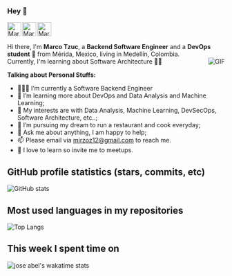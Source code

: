### Hey 👋

<a href="https://www.linkedin.com/in/metm/">
  <img align="left" alt="Marco's LinkdeIn" width="32px" src="https://cdn.jsdelivr.net/npm/simple-icons@v3/icons/linkedin.svg" />
</a>
<a href="https://www.instagram.com/mirzoz/">
  <img align="left" alt="Marco's Instagram" width="32px" src="https://cdn.jsdelivr.net/npm/simple-icons@v3/icons/instagram.svg" />
</a>
<a href="https://www.facebook.com/mirzoz">
  <img align="left" alt="Marco's Instagram" width="32px" src="https://cdn.jsdelivr.net/npm/simple-icons@v3/icons/facebook.svg" />
</a>

<br />
<br />

Hi there, I'm **Marco Tzuc**, a **Backend Software Engineer** and a **DevOps student** 🚀 from Mérida, Mexico, living in Medellín, Colombia.
<br />
Currently, I'm learning about Software Architecture 🙍🏽‍
  <img align="right" alt="GIF" src="https://i.pinimg.com/originals/e4/26/70/e426702edf874b181aced1e2fa5c6cde.gif" />

**Talking about Personal Stuffs:**

- 👨🏽‍💻 I’m currently a Software Backend Engineer
- 🌱 I’m learning more about DevOps and Data Analysis and Machine Learning; 
- 🤔 My interests are with Data Analysis, Machine Learning, DevSecOps, Software Architecture, etc..;
- 💼 I’m pursuing my dream to run a restaurant and cook everyday;
- 💬 Ask me about anything, I am happy to help;
- 📫 Please email via mirzoz12@gmail.com to reach me.
- 📝 I love to learn so invite me to meetups.


## GitHub profile statistics (stars, commits, etc)

![GitHub stats](https://github-readme-stats.vercel.app/api?username=mirzoz&show_icons=true&theme=tokyonight)

## Most used languages in my repositories

![Top Langs](https://github-readme-stats.vercel.app/api/top-langs/?username=mirzoz&theme=tokyonight)

## This week I spent time on

<!--START_SECTION:waka-->

![jose abel's wakatime stats](https://github-readme-stats.vercel.app/api/wakatime?username=mirzoz)

<!--END_SECTION:waka-->


